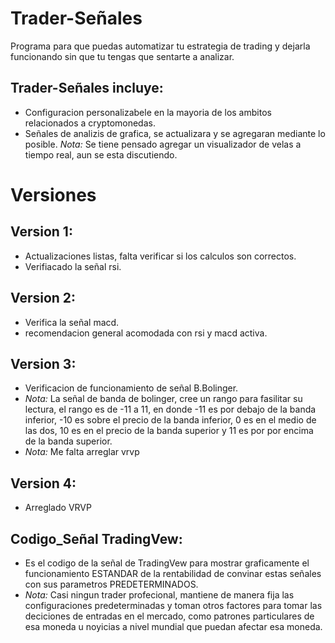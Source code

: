 # Trader-Señales
Programa para que puedas automatizar tu estrategia de trading y dejarla funcionando sin que tu tengas que sentarte a analizar. 
## Trader-Señales incluye:
* Configuracion personalizabele en la mayoria de los ambitos relacionados a cryptomonedas.
* Señales de analizis de grafica, se actualizara y se agregaran mediante lo posible.
  *Nota:* Se tiene pensado agregar un visualizador de velas a tiempo real, aun se esta discutiendo.
# Versiones
## Version 1: 
* Actualizaciones listas, falta verificar si los calculos son correctos.
* Verifiacado la señal rsi.
## Version 2: 
* Verifica la señal macd.
* recomendacion general acomodada con rsi y macd activa.
## Version 3:
* Verificacion de funcionamiento de señal B.Bolinger.
* *Nota:* La señal de banda de bolinger, cree un rango para fasilitar su lectura, el rango es de -11 a 11, en donde -11 es por debajo de la banda inferior, -10 es sobre el precio de la banda inferior, 0 es en el medio de las dos, 10 es en el precio de la banda superior y 11 es por por encima de la banda superior.
* *Nota:* Me falta arreglar vrvp  
## Version 4:
* Arreglado VRVP
## Codigo_Señal TradingVew:
* Es el codigo de la señal de TradingVew para mostrar graficamente el funcionamiento ESTANDAR de la rentabilidad de convinar estas señales con sus parametros PREDETERMINADOS.
* *Nota:* Casi ningun trader profecional, mantiene de manera fija las configuraciones predeterminadas y toman otros factores para tomar las deciciones de entradas en el mercado, como patrones particulares de esa moneda u noyicias a nivel mundial que puedan afectar esa moneda.
